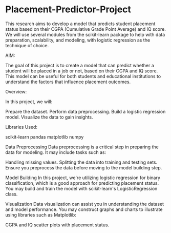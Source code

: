 # Placement-Predictor-Project
This research aims to develop a model that predicts student placement status based on their CGPA (Cumulative Grade Point Average) and IQ score. 
We will use several modules from the scikit-learn package to help with data preparation, scalability, and modeling, with logistic regression as the technique of choice.

AIM:

The goal of this project is to create a model that can predict whether a student will be placed in a job or not, based on their CGPA and IQ score. 
This model can be useful for both students and educational institutions to understand the factors that influence placement outcomes.

Overview:

In this project, we will:

Prepare the dataset.
Perform data preprocessing.
Build a logistic regression model.
Visualize the data to gain insights.

Libraries Used:

scikit-learn
pandas
matplotlib
numpy

Data Preprocessing
Data preprocessing is a critical step in preparing the data for modeling. It may include tasks such as:

Handling missing values.
Splitting the data into training and testing sets.
Ensure you preprocess the data before moving to the model building step.

Model Building
In this project, we're utilizing logistic regression for binary classification, which is a good approach for predicting placement status. 
You may build and train the model with scikit-learn's LogisticRegression class.

Visualization
Data visualization can assist you in understanding the dataset and model performance. You may construct graphs and charts to illustrate using libraries such as Matplotlib:

CGPA and IQ scatter plots with placement status.

